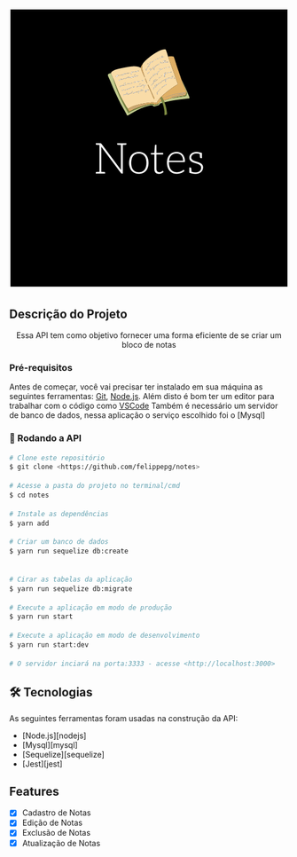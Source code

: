 <h1 align="center">
    <img alt="NotesTitle" title="Notes" src="./assets/Notes.png" />
</h1>


## Descrição do Projeto
<p align="center">Essa API tem como objetivo fornecer uma forma eficiente de se criar um bloco de notas</p>

### Pré-requisitos

Antes de começar, você vai precisar ter instalado em sua máquina as seguintes ferramentas:
[Git](https://git-scm.com), [Node.js](https://nodejs.org/en/). 
Além disto é bom ter um editor para trabalhar com o código como [VSCode](https://code.visualstudio.com/)
Também é necessário um servidor de banco de dados, nessa aplicação o serviço escolhido foi o [Mysql]

### 🎲 Rodando a API

```bash
# Clone este repositório
$ git clone <https://github.com/felippepg/notes>

# Acesse a pasta do projeto no terminal/cmd
$ cd notes

# Instale as dependências
$ yarn add

# Criar um banco de dados
$ yarn run sequelize db:create


# Cirar as tabelas da aplicação
$ yarn run sequelize db:migrate

# Execute a aplicação em modo de produção
$ yarn run start

# Execute a aplicação em modo de desenvolvimento
$ yarn run start:dev

# O servidor inciará na porta:3333 - acesse <http://localhost:3000>
```

## 🛠 Tecnologias

As seguintes ferramentas foram usadas na construção da API:

- [Node.js][nodejs]
- [Mysql][mysql]
- [Sequelize][sequelize]
- [Jest][jest]

## Features

- [x] Cadastro de Notas
- [x] Edição de Notas
- [X] Exclusão de Notas
- [X] Atualização de Notas
